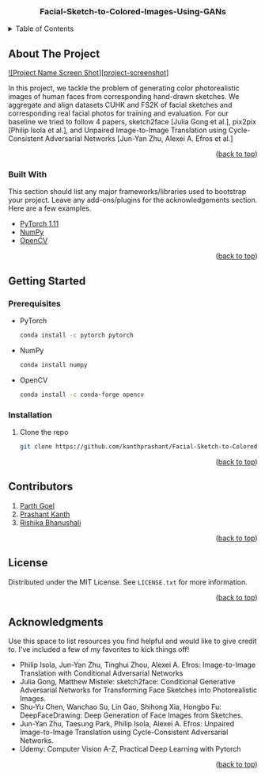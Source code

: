 <div id="top"></div>

<!-- PROJECT LOGO -->
<br />
<div align="center">
  <h3 align="center">Facial-Sketch-to-Colored-Images-Using-GANs</h3>
</div>



<!-- TABLE OF CONTENTS -->
<details>
  <summary>Table of Contents</summary>
  <ol>
    <li>
      <a href="#about-the-project">About The Project</a>
      <ul>
        <li><a href="#built-with">Built With</a></li>
      </ul>
    </li>
    <li>
      <a href="#getting-started">Getting Started</a>
      <ul>
        <li><a href="#prerequisites">Prerequisites</a></li>
        <li><a href="#installation">Installation</a></li>
      </ul>
    </li>
    <li><a href="#contributions">Contributions</a></li>
    <li><a href="#license">License</a></li>
    <li><a href="#acknowledgments">Acknowledgments</a></li>
  </ol>
</details>



<!-- ABOUT THE PROJECT -->
## About The Project

[![Project Name Screen Shot][project-screenshot]](/Images/1.jpg)

In this project, we tackle the problem of generating color photorealistic images of human faces from corresponding hand-drawn sketches. We aggregate and align datasets CUHK and FS2K of facial sketches and corresponding real facial photos for training and evaluation. For our baseline we tried to follow 4 papers, sketch2face [Julia Gong et al.], pix2pix [Philip Isola et al.], and Unpaired Image-to-Image Translation using Cycle-Consistent Adversarial Networks [Jun-Yan Zhu, Alexei A. Efros et al.] 

<p align="right">(<a href="#top">back to top</a>)</p>



### Built With

This section should list any major frameworks/libraries used to bootstrap your project. Leave any add-ons/plugins for the acknowledgements section. Here are a few examples.

* [PyTorch 1.11](https://pytorch.org/)
* [NumPy](https://numpy.org/)
* [OpenCV](https://opencv.org/)

<p align="right">(<a href="#top">back to top</a>)</p>



<!-- GETTING STARTED -->
## Getting Started

### Prerequisites

* PyTorch
  ```sh
  conda install -c pytorch pytorch
  ```
* NumPy
  ```sh
  conda install numpy
  ```
* OpenCV
  ```sh
  conda install -c conda-forge opencv
  ```

### Installation

1. Clone the repo
   ```sh
   git clone https://github.com/kanthprashant/Facial-Sketch-to-Colored-Images.git
   ```

<p align="right">(<a href="#top">back to top</a>)</p>



<!-- CONTRIBUTIONS -->
## Contributors

1. [Parth Goel](https://github.com/parthgoe1)
2. [Prashant Kanth](https://github.com/kanthprashant)
3. [Rishika Bhanushali](https://github.com/rb-rishika)

<p align="right">(<a href="#top">back to top</a>)</p>



<!-- LICENSE -->
## License

Distributed under the MIT License. See `LICENSE.txt` for more information.

<p align="right">(<a href="#top">back to top</a>)</p>



<!-- ACKNOWLEDGMENTS -->
## Acknowledgments

Use this space to list resources you find helpful and would like to give credit to. I've included a few of my favorites to kick things off!

* Philip Isola, Jun-Yan Zhu, Tinghui Zhou, Alexei A. Efros: Image-to-Image Translation with Conditional Adversarial Networks
* Julia Gong, Matthew Mistele: sketch2face: Conditional Generative Adversarial Networks for Transforming Face Sketches into Photorealistic Images.
* Shu-Yu Chen, Wanchao Su, Lin Gao, Shihong Xia, Hongbo Fu: DeepFaceDrawing: Deep Generation of Face Images from Sketches.
* Jun-Yan Zhu, Taesung Park, Philip Isola, Alexei A. Efros: Unpaired Image-to-Image Translation using Cycle-Consistent Adversarial Networks.
* Udemy: Computer Vision A-Z, Practical Deep Learning with Pytorch

<p align="right">(<a href="#top">back to top</a>)</p>


